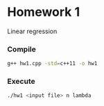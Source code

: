 # Homework 1

Linear regression

### Compile

```bash
g++ hw1.cpp -std=c++11 -o hw1
```

### Execute

```bash
./hw1 <input file> n lambda
```